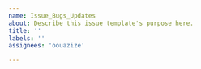 ```yaml
---
name: Issue_Bugs_Updates
about: Describe this issue template's purpose here.
title: ''
labels: ''
assignees: 'oouazize'

---
```



